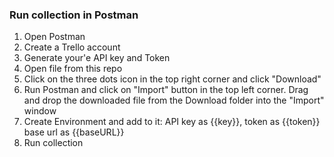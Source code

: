 ### Run collection in Postman

1. Open Postman
2. Create a Trello account
3. Generate your'e API key and Token
4. Open file from this repo
5. Click on the three dots icon in the top right corner and click "Download"
6. Run Postman and click on "Import" button in the top left corner. Drag and drop the downloaded file from the Download folder into the "Import" window
7. Create Environment and add to it: API key as {{key}}, token as {{token}} base url as {{baseURL}}
8. Run collection
